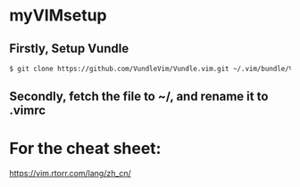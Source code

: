 # myVIMsetup
## Firstly, Setup Vundle
```bash
$ git clone https://github.com/VundleVim/Vundle.vim.git ~/.vim/bundle/Vundle.vim
```
## Secondly, fetch the file to ~/, and rename it to .vimrc
# For the cheat sheet:

https://vim.rtorr.com/lang/zh_cn/
